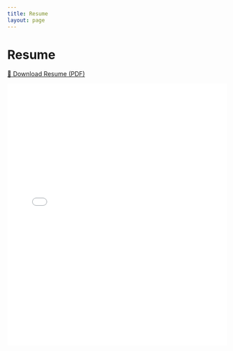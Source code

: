 ```yaml
---
title: Resume
layout: page
---
```


# Resume

[📄 Download Resume (PDF)](/assets/RESUME-KAAN-BOREKCI-2025.pdf)

<embed src="/assets/RESUME-KAAN-BOREKCI-2025" width="100%" height="600px" type="application/pdf">
